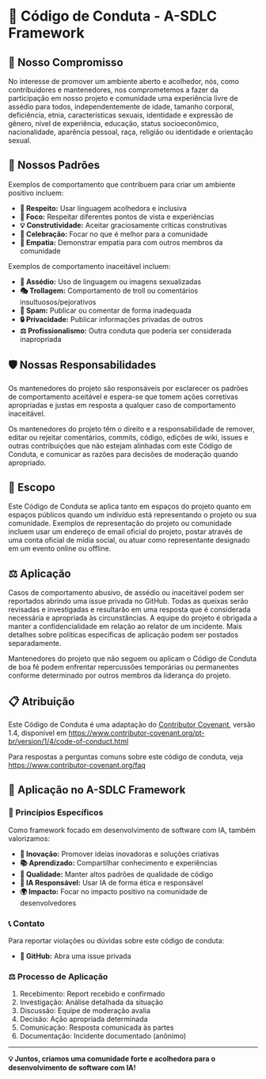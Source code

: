 # 📜 Código de Conduta - A-SDLC Framework

## 🎯 Nosso Compromisso

No interesse de promover um ambiente aberto e acolhedor, nós, como contribuidores e mantenedores, nos comprometemos a fazer da participação em nosso projeto e comunidade uma experiência livre de assédio para todos, independentemente de idade, tamanho corporal, deficiência, etnia, características sexuais, identidade e expressão de gênero, nível de experiência, educação, status socioeconômico, nacionalidade, aparência pessoal, raça, religião ou identidade e orientação sexual.

## 🚀 Nossos Padrões

Exemplos de comportamento que contribuem para criar um ambiente positivo incluem:

- **🤝 Respeito:** Usar linguagem acolhedora e inclusiva
- **🎯 Foco:** Respeitar diferentes pontos de vista e experiências
- **💡 Construtividade:** Aceitar graciosamente críticas construtivas
- **🎉 Celebração:** Focar no que é melhor para a comunidade
- **🤲 Empatia:** Demonstrar empatia para com outros membros da comunidade

Exemplos de comportamento inaceitável incluem:

- **🚫 Assédio:** Uso de linguagem ou imagens sexualizadas
- **🎭 Trollagem:** Comportamento de troll ou comentários insultuosos/pejorativos
- **📧 Spam:** Publicar ou comentar de forma inadequada
- **🔒 Privacidade:** Publicar informações privadas de outros
- **⚖️ Profissionalismo:** Outra conduta que poderia ser considerada inapropriada

## 🛡️ Nossas Responsabilidades

Os mantenedores do projeto são responsáveis por esclarecer os padrões de comportamento aceitável e espera-se que tomem ações corretivas apropriadas e justas em resposta a qualquer caso de comportamento inaceitável.

Os mantenedores do projeto têm o direito e a responsabilidade de remover, editar ou rejeitar comentários, commits, código, edições de wiki, issues e outras contribuições que não estejam alinhadas com este Código de Conduta, e comunicar as razões para decisões de moderação quando apropriado.

## 📢 Escopo

Este Código de Conduta se aplica tanto em espaços do projeto quanto em espaços públicos quando um indivíduo está representando o projeto ou sua comunidade. Exemplos de representação do projeto ou comunidade incluem usar um endereço de email oficial do projeto, postar através de uma conta oficial de mídia social, ou atuar como representante designado em um evento online ou offline.

## ⚖️ Aplicação

Casos de comportamento abusivo, de assédio ou inaceitável podem ser reportados abrindo uma issue privada no GitHub. Todas as queixas serão revisadas e investigadas e resultarão em uma resposta que é considerada necessária e apropriada às circunstâncias. A equipe do projeto é obrigada a manter a confidencialidade em relação ao relator de um incidente. Mais detalhes sobre políticas específicas de aplicação podem ser postados separadamente.

Mantenedores do projeto que não seguem ou aplicam o Código de Conduta de boa fé podem enfrentar repercussões temporárias ou permanentes conforme determinado por outros membros da liderança do projeto.

## 📋 Atribuição

Este Código de Conduta é uma adaptação do [Contributor Covenant](https://www.contributor-covenant.org), versão 1.4, disponível em https://www.contributor-covenant.org/pt-br/version/1/4/code-of-conduct.html

Para respostas a perguntas comuns sobre este código de conduta, veja https://www.contributor-covenant.org/faq

## 🤝 Aplicação no A-SDLC Framework

### 🎯 Princípios Específicos

Como framework focado em desenvolvimento de software com IA, também valorizamos:

- **🧠 Inovação:** Promover ideias inovadoras e soluções criativas
- **📚 Aprendizado:** Compartilhar conhecimento e experiências
- **🔧 Qualidade:** Manter altos padrões de qualidade de código
- **🤖 IA Responsável:** Usar IA de forma ética e responsável
- **🌍 Impacto:** Focar no impacto positivo na comunidade de desenvolvedores

### 📞 Contato

Para reportar violações ou dúvidas sobre este código de conduta:

- **🐛 GitHub:** Abra uma issue privada

### ⚖️ Processo de Aplicação

1. Recebimento: Report recebido e confirmado
2. Investigação: Análise detalhada da situação
3. Discussão: Equipe de moderação avalia
4. Decisão: Ação apropriada determinada
5. Comunicação: Resposta comunicada às partes
6. Documentação: Incidente documentado (anônimo)

---

**💡 Juntos, criamos uma comunidade forte e acolhedora para o desenvolvimento de software com IA!** 